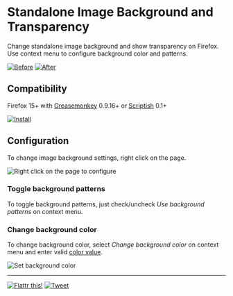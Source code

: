 # Standalone Image Background and Transparency

Change standalone image background and show transparency on Firefox. Use context menu to configure background color and patterns.

[![Before](https://lh4.googleusercontent.com/-Pay5iiGHq0Q/ULZsaTrwlRI/AAAAAAAAC5U/ND8sMF1-XZg/s320/image-before.png "Before")](https://lh4.googleusercontent.com/-Pay5iiGHq0Q/ULZsaTrwlRI/AAAAAAAAC5U/ND8sMF1-XZg/s0/image-before.png)
[![After](https://lh4.googleusercontent.com/-9mHK9gjsEd8/ULienLrrojI/AAAAAAAAC6Y/CoJitWWXsHc/s320/image-after.png "After")](https://lh4.googleusercontent.com/-9mHK9gjsEd8/ULienLrrojI/AAAAAAAAC6Y/CoJitWWXsHc/s0/image-after.png)

## Compatibility

Firefox 15+ with [Greasemonkey](https://addons.mozilla.org/addon/greasemonkey) 0.9.16+ or [Scriptish](https://addons.mozilla.org/addon/scriptish) 0.1+

[![Install](http://i.imgur.com/r7BLH.png)](https://raw.github.com/LouCypher/userscripts/master/image-background/image-background.user.js "Install this user script")

## Configuration

To change image background settings, right click on the page.

![Right click on the page to configure](http://lh5.googleusercontent.com/-K8k1wMN78dY/ULl_yAmHrfI/AAAAAAAAC64/USQ_y_pi4VE/s0/image-after-contextmenu.png "Right click on the page to configure")

### Toggle background patterns

To toggle background patterns, just check/uncheck *Use background patterns* on context menu.

### Change background color

To change background color, select *Change background color* on context menu and enter valid [color value](https://developer.mozilla.org/CSS/color_value).

![Set background color](http://lh5.googleusercontent.com/-SJPtGsp_D48/ULmJws41KqI/AAAAAAAAC7U/dXKsCPXOvjE/s266/image-after-prompt.png "Set background color")

- - -

[![Flattr this!](http://api.flattr.com/button/flattr-badge-large.png)](https://flattr.com/submit/auto?url=https%3A%2F%2Fgithub.com%2FLouCypher%2Fuserscripts%2Ftree%2Fmaster%2Fimage-background)
[![Tweet](https://si0.twimg.com/a/1309282244/images/goodies/tweetn.png)](https://twitter.com/share?text=Change+standalone+image+background+and+show+transparency+on+%23Firefox+with+this+%23userscript&url=https%3A%2F%2Fgithub.com%2FLouCypher%2Fuserscripts%2Ftree%2Fmaster%2Fimage-background&related=zoolcar9)